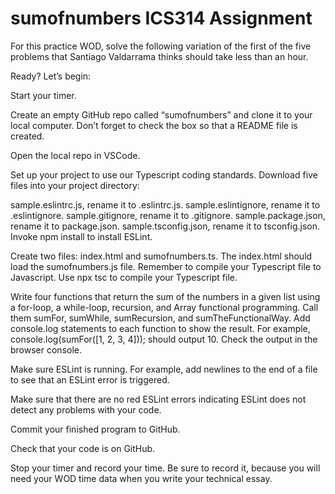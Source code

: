 # sumofnumbers ICS314 Assignment

For this practice WOD, solve the following variation of the first of the five problems that Santiago Valdarrama thinks should take less than an hour.

Ready? Let’s begin:

Start your timer.

Create an empty GitHub repo called “sumofnumbers” and clone it to your local computer. Don’t forget to check the box so that a README file is created.

Open the local repo in VSCode.

Set up your project to use our Typescript coding standards. Download five files into your project directory:

sample.eslintrc.js, rename it to .eslintrc.js.
sample.eslintignore, rename it to .eslintignore.
sample.gitignore, rename it to .gitignore.
sample.package.json, rename it to package.json.
sample.tsconfig.json, rename it to tsconfig.json.
Invoke npm install to install ESLint.

Create two files: index.html and sumofnumbers.ts. The index.html should load the sumofnumbers.js file. Remember to compile your Typescript file to Javascript. Use npx tsc to compile your Typescript file.

Write four functions that return the sum of the numbers in a given list using a for-loop, a while-loop, recursion, and Array functional programming. Call them sumFor, sumWhile, sumRecursion, and sumTheFunctionalWay. Add console.log statements to each function to show the result. For example, console.log(sumFor([1, 2, 3, 4])); should output 10. Check the output in the browser console.

Make sure ESLint is running. For example, add newlines to the end of a file to see that an ESLint error is triggered.

Make sure that there are no red ESLint errors indicating ESLint does not detect any problems with your code.

Commit your finished program to GitHub.

Check that your code is on GitHub.

Stop your timer and record your time. Be sure to record it, because you will need your WOD time data when you write your technical essay.
